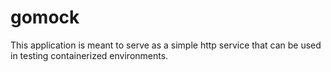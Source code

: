 # gomock

This application is meant to serve as a simple http service that can be used in testing containerized environments.
